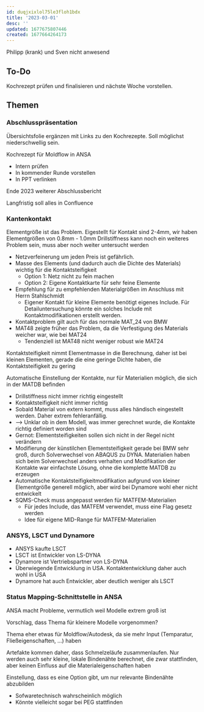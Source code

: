 ```yaml
---
id: duqjxixlol75le3floh1bdx
title: '2023-03-01'
desc: ''
updated: 1677675807446
created: 1677664264173
---
```

Philipp (krank) und Sven nicht anwesend

## To-Do
Kochrezept prüfen und finalisieren und nächste Woche vorstellen.

## Themen
### Abschlusspräsentation
Übersichtsfolie ergänzen mit Links zu den Kochrezepte. Soll möglichst niederschwellig sein.

Kochrezept für Moldflow in ANSA
- Intern prüfen
- In kommender Runde vorstellen
- In PPT verlinken

Ende 2023 weiterer Abschlussbericht

Langfristig soll alles in Confluence

### Kantenkontakt
Elementgröße ist das Problem. Eigestellt für Kontakt sind 2-4mm, wir haben Elementgrößen von 0.8mm - 1.0mm
Drillstiffness kann noch ein weiteres Problem sein, muss aber noch weiter untersucht werden
- Netzverfeinerung um jeden Preis ist gefährlich.
- Masse des Elements (und dadurch auch die Dichte des Materials) wichtig für die Kontaktsteifigkeit
  - Option 1: Netz nicht zu fein machen
  - Option 2: Eigene Kontaktkarte für sehr feine Elemente
- Empfehlung für zu empfehlenden Materialgrößen im Anschluss mit Herrn Stahlschmidt
  - Eigener Kontakt für kleine Elemente benötigt eigenes Include. Für Detailuntersuchung könnte ein solches Include mit Kontaktmodifikationen erstellt werden.
- Kontaktproblem gilt auch für das normale MAT_24 von BMW
- MAT48 zeigte früher das Problem, da die Verfestigung des Materials weicher war, wie bei MAT24
  - Tendenziell ist MAT48 nicht weniger robust wie MAT24

Kontaktsteifigkeit nimmt Elementmasse in die Berechnung, daher ist bei kleinen Elementen, gerade die eine geringe Dichte haben, die Kontaktsteifigkeit zu gering

Automatische Einstellung der Kontakte, nur für Materialien möglich, die sich in der MATDB befinden
- Drillstiffness nicht immer richtig eingestellt
- Kontaktsteifigkeit nicht immer richtig
- Sobald Material von extern kommt, muss alles händisch eingestellt werden. Daher extrem fehleranfällig.
- --> Unklar ob in dem Modell, was immer gerechnet wurde, die Kontakte richtig definiert worden sind
- Gernot: Elementsteifigkeiten sollen sich nicht in der Regel nicht verändern
- Modifierung der künstilchen Elementsteifigkeit gerade bei BMW sehr groß, durch Solverwechsel von ABAQUS zu DYNA. Materialien haben sich beim Solverwechsel anders verhalten und Modifikation der Kontakte war einfachste Lösung, ohne die komplette MATDB zu erzeugen
- Automatische Kontaktsteifigkeitmodifikation aufgrund von kleiner Elementgröße generell möglich, aber wird bei Dynamore wohl eher nicht entwickelt
- SQMS-Check muss angepasst werden für MATFEM-Materialien
  - Für jedes Include, das MATFEM verwendet, muss eine Flag gesetz werden
  - Idee für eigene MID-Range für MATFEM-Materialien

### ANSYS, LSCT und Dynamore
- ANSYS kaufte LSCT
- LSCT ist Entwickler von LS-DYNA
- Dynamore ist Vertriebspartner von LS-DYNA
- Überwiegende Entwicklung in USA. Kontaktentwicklung daher auch wohl in USA
- Dynamore hat auch Entwickler, aber deutlich weniger als LSCT

### Status Mapping-Schnittstelle in ANSA 
ANSA macht Probleme, vermutlich weil Modelle extrem groß ist

Vorschlag, dass Thema für kleinere Modelle vorgenommen?

Thema eher etwas für Moldflow/Autodesk, da sie mehr Input (Temparatur, Fließeigenschaften, ...) haben

Artefakte kommen daher, dass Schmelzeläufe zusammenlaufen. Nur werden auch sehr kleine, lokale Bindenähte berechnet, die zwar stattfinden, aber keinen Einfluss auf die Materialeigenschaften haben

Einstellung, dass es eine Option gibt, um nur relevante Bindenähte abzubilden
- Sofwaretechnisch wahrscheinlich möglich
- Könnte vielleicht sogar bei PEG stattfinden


